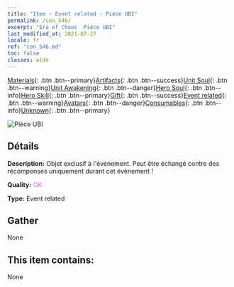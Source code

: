 ```yaml
---
title: "Item - Event related - Pièce UBI"
permalink: /con_546/
excerpt: "Era of Chaos  Pièce UBI"
last_modified_at: 2021-07-27
locale: fr
ref: "con_546.md"
toc: false
classes: wide
---
```

 [Materials](/ItemsFR/){: .btn .btn--primary}[Artifacts](/ItemsFR/Artifacts/){: .btn .btn--success}[Unit Soul](/ItemsFR/UnitSoul/){: .btn .btn--warning}[Unit Awakening](/ItemsFR/UnitAwakening/){: .btn .btn--danger}[Hero Soul](/ItemsFR/HeroSoul/){: .btn .btn--info}[Hero Skill](/ItemsFR/HeroSkill/){: .btn .btn--primary}[Gift](/ItemsFR/Gift/){: .btn .btn--success}[Event related](/ItemsFR/Events/){: .btn .btn--warning}[Avatars](/ItemsFR/Avatars/){: .btn .btn--danger}[Consumables](/ItemsFR/Consumables/){: .btn .btn--info}[Unknown](/ItemsFR/Unknown/){: .btn .btn--primary}

 ![Pièce UBI](/images/t/i_10032.png)

## Détails
 **Description:** Objet exclusif à l'événement. Peut être échangé contre des récompenses uniquement durant cet événement !

 **Quality:** <span style="color: #DA70D6">OK</span>

 **Type:** Event related

## Gather

  None

## This item contains:

  None

